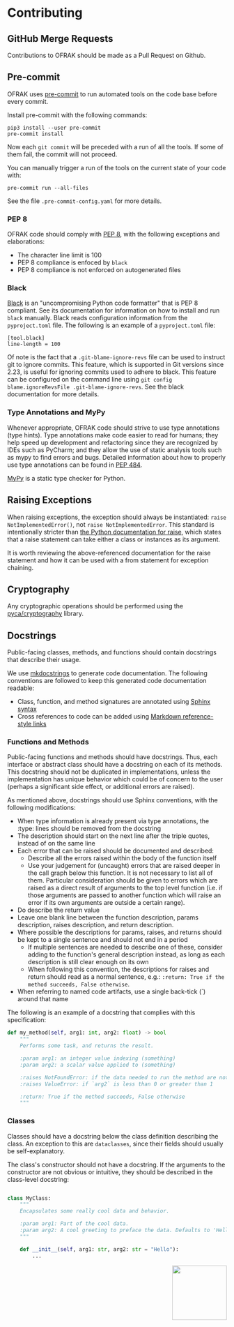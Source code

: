 # Contributing

## GitHub Merge Requests
Contributions to OFRAK should be made as a Pull Request on Github.

## Pre-commit
OFRAK uses [pre-commit](https://pre-commit.com/) to run automated tools on the code base before every commit.

Install pre-commit with the following commands:
```shell
pip3 install --user pre-commit
pre-commit install
```

Now each `git commit` will be preceded with a run of all the tools. If some of them fail, the commit will not proceed.

You can manually trigger a run of the tools on the current state of your code with:
```shell
pre-commit run --all-files
```

See the file `.pre-commit-config.yaml` for more details.

### PEP 8
OFRAK code should comply with [PEP 8](https://www.python.org/dev/peps/pep-0008/), with the following exceptions and elaborations:

- The character line limit is 100
- PEP 8 compliance is enfoced by `black`
- PEP 8 compliance is not enforced on autogenerated files

### Black
[Black](https://github.com/psf/black) is an "uncompromising Python code formatter" that is PEP 8 compliant. See its documentation for information on how to install and run `black` manually. Black reads configuration information from the `pyproject.toml` file. The following is an example of a `pyproject.toml` file:

```
[tool.black]
line-length = 100
```

Of note is the fact that a `.git-blame-ignore-revs` file can be used to instruct git to ignore commits. This feature, which is supported in Git versions since 2.23, is useful for ignoring commits used to adhere to black. This feature can be configured on the command line using `git config blame.ignoreRevsFile .git-blame-ignore-revs`. See the black documentation for more details.

### Type Annotations and MyPy
Whenever appropriate, OFRAK code should strive to use type annotations (type hints). Type annotations make code easier to read for humans; they help speed up development and refactoring since they are recognized by IDEs such as PyCharm; and they allow the use of static analysis tools such as mypy to find errors and bugs. Detailed information about how to properly use type annotations can be found in [PEP 484](https://www.python.org/dev/peps/pep-0484/).

[MyPy](http://mypy-lang.org/) is a static type checker for Python.

## Raising Exceptions
When raising exceptions, the exception should always be instantiated: `raise NotImplementedError()`, not `raise NotImplementedError`. This standard is intentionally stricter than [the Python documentation for raise](https://docs.python.org/3/reference/simple_stmts.html#raise), which states that a raise statement can take either a class or instances as its argument.

It is worth reviewing the above-referenced documentation for the raise statement and how it can be used with a from statement for exception chaining.

## Cryptography
Any cryptographic operations should be performed using the [pyca/cryptography](https://cryptography.io/en/latest/) library.

## Docstrings
Public-facing classes, methods, and functions should contain docstrings that describe their usage.

We use [mkdocstrings](https://github.com/mkdocstrings/mkdocstrings) to generate code documentation. The following conventions are followed to keep this generated code documentation readable:

- Class, function, and method signatures are annotated using [Sphinx syntax](https://sphinx-rtd-tutorial.readthedocs.io/en/latest/docstrings.html)
- Cross references to code can be added using [Markdown reference-style links](https://mkdocstrings.github.io/usage/#cross-references)

### Functions and Methods
Public-facing functions and methods should have docstrings. Thus, each interface or abstract class should have a docstring on each of its methods. This docstring should not be duplicated in implementations, unless the implementation has unique behavior which could be of concern to the user (perhaps a significant side effect, or additional errors are raised).

As mentioned above, docstrings should use Sphinx conventions, with the following modifications:

- When type information is already present via type annotations, the :type: lines should be removed from the docstring
- The description should start on the next line after the triple quotes, instead of on the same line
- Each error that can be raised should be documented and described:
    - Describe all the errors raised within the body of the function itself
    - Use your judgement for (uncaught) errors that are raised deeper in the call graph below this function. It is not necessary to list all of them. Particular consideration should be given to errors which are raised as a direct result of arguments to the top level function (i.e. if those arguments are passed to another function which will raise an error if its own arguments are outside a certain range).
- Do describe the return value
- Leave one blank line between the function description, params description, raises description, and return description.
- Where possible the descriptions for params, raises, and returns should be kept to a single sentence and should not end in a period
    - If multiple sentences are needed to describe one of these, consider adding to the function's general description instead, as long as each description is still clear enough on its own
    - When following this convention, the descriptions for raises and return should read as a normal sentence, e.g.: `:return: True if the method succeeds, False otherwise`.
- When referring to named code artifacts, use a single back-tick (`) around that name

The following is an example of a docstring that complies with this specification:
```python
def my_method(self, arg1: int, arg2: float) -> bool
    """
    Performs some task, and returns the result.

    :param arg1: an integer value indexing (something)
    :param arg2: a scalar value applied to (something)

    :raises NotFoundError: if the data needed to run the method are not present
    :raises ValueError: if `arg2` is less than 0 or greater than 1

    :return: True if the method succeeds, False otherwise
    """
```

### Classes
Classes should have a docstring below the class definition describing the class. An exception to this are `dataclasses`, since their fields should usually be self-explanatory.

The class's constructor should not have a docstring. If the arguments to the constructor are not obvious or intuitive, they should be described in the class-level docstring:

```python

class MyClass:
    """
    Encapsulates some really cool data and behavior.

    :param arg1: Part of the cool data.
    :param arg2: A cool greeting to preface the data. Defaults to 'Hello'
    """

    def __init__(self, arg1: str, arg2: str = "Hello"):
        ...
```

<div align="right">
<img src="../assets/square_05.png" width="125" height="125">
</div>

